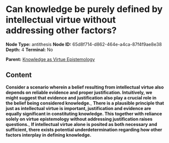 # Can knowledge be purely defined by intellectual virtue without addressing other factors?

**Node Type:** antithesis
**Node ID:** 65d8f714-d862-464e-a4ca-87f4f9ae8e38
**Depth:** 4
**Terminal:** No

**Parent:** [Knowledge as Virtue Epistemology](knowledge-as-virtue-epistemology-synthesis-d95e1992-23e4-4eed-8ac2-2f3cb6bfdb0a.md)

## Content

**Consider a scenario wherein a belief resulting from intellectual virtue also depends on reliable evidence and proper justification. Intuitively, we might suggest that evidence and justification also play a crucial role in the belief being considered knowledge.**, **There is a plausible principle that just as intellectual virtue is important, justification and evidence are equally significant in constituting knowledge. This together with reliance solely on virtue epistemology without addressing justification raises questions.**, **If intellectual virtue alone is posited as both necessary and sufficient, there exists potential underdetermination regarding how other factors interplay in defining knowledge.**
